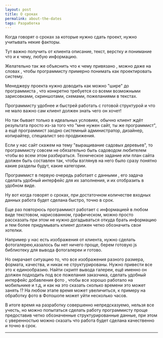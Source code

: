 ```yaml
--- 
layout: post 
title: О сроках
permalink: about-the-dates
tags: Разработка
---
```


Когда говорят о сроках за которые нужно сдать проект, нужно учитывать некие факторы.

Тут важно получить от клиента описание, текст, верстку и понимание что и к чему, любую информацию.

Желательно так же объяснить что к чему привязано , можно даже на словах , чтобы программисту примерно понимать как проектировать систему.

Менеджеру проекта нужно доводить как можно "шире" до программиста , что конкретно требуется со всеми возможными зарисовками,
скриншотами, схемами, пожеланиями в текстах.

Программисту удобнее и быстрей работать с готовой структурой и что не мало важно сам клиент должен знать чего он хочет!

Но так бывает только в идеальных условиях, обычно клиент ждёт результата просто из-за того что "мне нужен сайт, ты же программист",
а ещё программист заодно системный администратор, дизайнер, копирайтер, специалист seo продвижения.

Если у нас сайт скажем на тему "выращивание садовых деревьев", то программисту совсем не обязательно быть садоводом любителем чтобы во всем этом разбираться.
Техническое задание или план сайта должен быть составлен так, чтобы взглянув на него было сразу понятно какие разделы будут, какие категории.

Программист в первую очередь работает с данными , его задача сделать удобный интерфейс для их заполнения, и их отобразить в удобном виде.

Ну вот когда говорят о сроках, при достаточном количестве входных данных работа будет сделана быстро, точно в срок.

Еще раз повторюсь программист работает с информацией в любом виде текстовом, нарисованном, графическом, можно просто рассказать
при этом не нужно догадываться откуда брать информацию и тем более придумывать клиент должен четко обозначить свои хотелки.

Например у нас есть изображения от клиента, нужно сделать фотогалерею,казалось бы нет ничего проще, берем готовую js библиотеку
для вывода фотогалереи и готово.

Но омрачает ситуацию то, что все изображения разного размера, формата, качества, и никак не структурированы.
Нужно привести все это к единообразию.
Найти скрипт вывода галереи, ещё именно он должен подходить под все пожелания заказчика, сделать удобный интерфейс добавления фото
, чтобы все хорошо работало на мобильнике и т.д, и как на это сказать сколько времени это может занять !?
На любом этапе время может увеличиться, к примеру на обработку фото в Фотошопе может уйти несколько часов.

В итоге время на разработку совершенно непредсказуемо, нельзя все учесть, но можно попытаться сделать работу программисту проще
предоставив четко обозначенные структурированные данные, при этом с уверенностью можно сказать что работа будет сделана
качественно и точно в срок.

----
